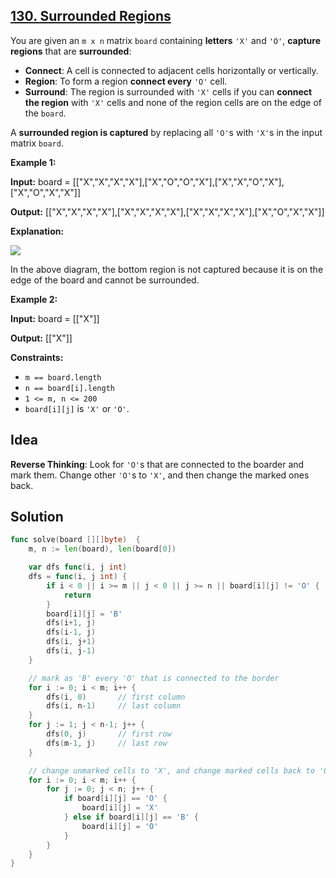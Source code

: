 ## [130. Surrounded Regions](https://leetcode.com/problems/surrounded-regions/)


You are given an `m x n` matrix `board` containing **letters** `'X'` and `'O'`, **capture regions** that are **surrounded**:

*   **Connect**: A cell is connected to adjacent cells horizontally or vertically.
*   **Region**: To form a region **connect every** `'O'` cell.
*   **Surround**: The region is surrounded with `'X'` cells if you can **connect the region** with `'X'` cells and none of the region cells are on the edge of the `board`.

A **surrounded region is captured** by replacing all `'O'`s with `'X'`s in the input matrix `board`.

**Example 1:**


**Input:** <span class="example-io" style="display: inline;">board = [["X","X","X","X"],["X","O","O","X"],["X","X","O","X"],["X","O","X","X"]]</span>

**Output:** <span class="example-io" style="display: inline;">[["X","X","X","X"],["X","X","X","X"],["X","X","X","X"],["X","O","X","X"]]</span>

**Explanation:**

![](https://assets.leetcode.com/uploads/2021/02/19/xogrid.jpg)

In the above diagram, the bottom region is not captured because it is on the edge of the board and cannot be surrounded.


**Example 2:**


**Input:** <span class="example-io" style="display: inline;">board = [["X"]]</span>

**Output:** <span class="example-io" style="display: inline;">[["X"]]</span>


**Constraints:**

*   `m == board.length`
*   `n == board[i].length`
*   `1 <= m, n <= 200`
*   `board[i][j]` is `'X'` or `'O'`.



## Idea

**Reverse Thinking**: Look for `'O'`s that are connected to the boarder and mark them. Change other `'O'`s to `'X'`, and then change the marked ones back.



## Solution

```go
func solve(board [][]byte)  {
    m, n := len(board), len(board[0])

    var dfs func(i, j int)
    dfs = func(i, j int) {
        if i < 0 || i >= m || j < 0 || j >= n || board[i][j] != 'O' {
            return
        }
        board[i][j] = 'B'
        dfs(i+1, j)
        dfs(i-1, j)
        dfs(i, j+1)
        dfs(i, j-1)
    }

    // mark as 'B' every 'O' that is connected to the border
    for i := 0; i < m; i++ {
        dfs(i, 0)       // first column
        dfs(i, n-1)     // last column
    }
    for j := 1; j < n-1; j++ {
        dfs(0, j)       // first row
        dfs(m-1, j)     // last row
    }

    // change unmarked cells to 'X', and change marked cells back to 'O'
    for i := 0; i < m; i++ {
        for j := 0; j < n; j++ {
            if board[i][j] == 'O' {
                board[i][j] = 'X'
            } else if board[i][j] == 'B' {
                board[i][j] = 'O'
            }
        }
    }
}
```

